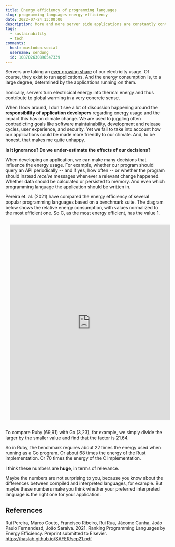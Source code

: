 ```yaml
---
title: Energy efficiency of programming languages
slug: programming-languages-energy-efficiency
date: 2022-07-24 13:00:00
description: More and more server side applications are constantly contributing to the global electricity usage. As a developer, you might be responsible for such applications. Have you ever considered the impact which the selection of the programming language has on the energy consumption?
tags:
  - sustainability
  - tech
comments:
  host: mastodon.social
  username: sendung
  id: 108702630896547339
---
```


Servers are taking an [ever growing share](https://digital-strategy.ec.europa.eu/en/library/energy-efficient-cloud-computing-technologies-and-policies-eco-friendly-cloud-market) of our electricity usage. Of course, they exist to run applications. And the energy consumption is, to a large degree, determined by the applications running on them.

Ironically, servers turn electricical energy into thermal energy and thus contribute to global warming in a very concrete sense.

When I look around, I don't see a lot of discussion happening around the **responsibility of application developers** regarding energy usage and the impact this has on climate change. We are used to juggling often contradicting goals like software maintainability, development and release cycles, user experience, and security. Yet we fail to take into account how our applications could be made more friendly to our climate. And, to be honest, that makes me quite unhappy.

**Is it ignorance? Do we under-estimate the effects of our decisions?**

When developing an application, we can make many decisions that influence the energy usage. For example, whether our program should query an API periodically -- and if yes, how often -- or whether the program should instead _receive_ messages whenever a relevant change happened. Whether data should be calculated or persisted to memory. And even which programming language the application should be written in.

Pereira et. al. (2021) have compared the energy efficiency of several popular programming languages based on a benchmark suite. The diagram below shows the relative energy consumption, with values normalized to the most efficient one. So C, as the most energy efficient, has the value 1.

<iframe title="Programming languages ranked by energy use" aria-label="Dot Plot" id="datawrapper-chart-u0vYb" src="https://datawrapper.dwcdn.net/u0vYb/1/" scrolling="no" frameborder="0" style="width: 0; min-width: 100% !important; border: none; padding: 15px;" height="615"></iframe><script type="text/javascript">!function(){"use strict";window.addEventListener("message",(function(e){if(void 0!==e.data["datawrapper-height"]){var t=document.querySelectorAll("iframe");for(var a in e.data["datawrapper-height"])for(var r=0;r<t.length;r++){if(t[r].contentWindow===e.source)t[r].style.height=e.data["datawrapper-height"][a]+"px"}}}))}();
</script>

To compare Ruby (69,91) with Go (3,23), for example, we simply divide the larger by the smaller value and find that the factor is 21.64.

So in Ruby, the benchmark requires about 22 times the energy used when running as a Go program. Or about 68 times the energy of the Rust implementation. Or 70 times the energy of the C implementation.

I think these numbers are **huge**, in terms of relevance.

Maybe the numbers are not surprising to you, because you know about the differences between compiled and interpreted languages, for example. But maybe these numbers make you think whether your preferred interpreted language is the right one for your application.

## References

Rui Pereira, Marco Couto, Francisco Ribeiro, Rui Rua, Jácome Cunha, João Paulo Fernandesd, João Saraiva. 2021. Ranking Programming Languages by Energy Efficiency. Preprint submitted to Elsevier.
https://haslab.github.io/SAFER/scp21.pdf
